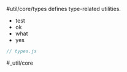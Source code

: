 #util/core/types defines type-related utilities.
- test
- ok
- what
- yes

```js_removed:types.js
// types.js
```

#_util/core